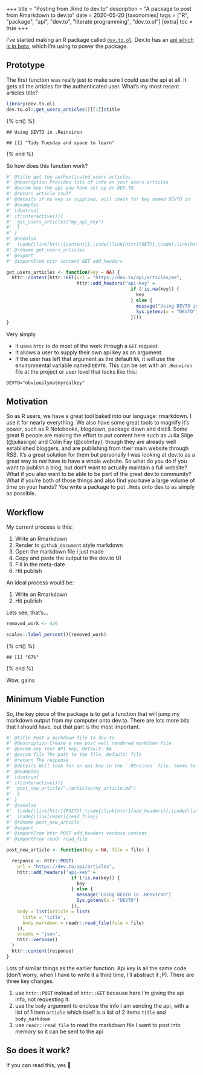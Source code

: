 +++
title = "Posting from .Rmd to dev.to"
description = "A package to post from Rmarkdown to dev.to"
date = 2020-05-20
[taxonomies]
tags = ["R", "package", "api", "dev.to", "literate programming", "dev.to.ol"]
[extra]
toc = true
+++

I’ve started making an R package called
[`dev.to.ol`](https://github.com/DaveParr/dev.to.ol). Dev.to has an [api
which is in beta](https://docs.dev.to/api/), which I’m using to power
the package.

## Prototype

The first function was really just to make sure I could use the api at
all. It gets all the articles for the authenticated user. What’s my most
recent articles title?

``` r
library(dev.to.ol)
dev.to.ol::get_users_articles()[[1]]$title
```
{% crt() %}
```
## Using DEVTO in .Reinviron

## [1] "Tidy Tuesday and space to learn"
```
{% end %}

So how does this function work?

``` r
#' @title get the authenticated users articles
#' @description Provides lots of info on your users articles
#' @param key the api you have set up on DEV.TO
#' @return article stuff
#' @details if no key is supplied, will check for key named DEVTO in `.Renviron`
#' @examples
#' \dontrun{
#' if(interactive()){
#'  get_users_articles("my_api_key")
#'  }
#' }
#' @seealso
#'  \code{\link[httr]{content}},\code{\link[httr]{GET}},\code{\link[httr]{add_headers}}
#' @rdname get_users_articles
#' @export
#' @importFrom httr content GET add_headers

get_users_articles <- function(key = NA) {
  httr::content(httr::GET(url = "https://dev.to/api/articles/me",
                          httr::add_headers("api-key" =
                                              if (!is.na(key)) {
                                                key
                                              } else {
                                                message("Using DEVTO in .Renviron")
                                                Sys.getenv(x = "DEVTO")
                                              })))
}
```

Very simply


  - It uses `httr` to do most of the work through a `GET` request.
  - It allows a user to supply their own api key as an argument.
  - If the user has left that argument as the default `NA`, it will use
    the environmental variable named `DEVTO`. This can be set with an
    `.Renviron` file at the project or user level that looks like this:

<!-- end list -->

    DEVTO="obviouslynotmyrealkey"

## Motivation

So as R users, we have a great tool baked into our language: rmarkdown.
I use it for nearly everything. We also have some great tools to magnify
it’s power, such as R Notebooks, blogdown, package down and distill.
Some great R people are making the effort to put content here such as
Julia Silge (@juliasilge) and Colin Fay (@colinfay), though they are
already well established bloggers, and are publishing from their main
website through RSS. It’s a great solution for them but personally I was
looking at dev.to as a great way to *not* have to have a whole website.
So what do you do if you want to publish a blog, but don’t want to
actually maintain a full website? What if you also want to be able to be
part of the great dev.to community? What if you’re both of those things
and also find you have a large volume of time on your hands? You write a
package to put `.Rmd`s onto dev.to as simply as possible.

## Workflow

My current process is this:

1.  Write an Rmarkdown
2.  Render to `github_document` style markdown
3.  Open the markdown file I just made
4.  Copy and paste the output to the dev.to UI
5.  Fill in the meta-date
6.  Hit publish

An ideal process would be:

1.  Write an Rmarkdown
2.  Hit publish

Lets see, that’s…

``` r
removed_work <- 4/6

scales::label_percent()(removed_work)
```

{% crt() %}
```
## [1] "67%"
```
{% end %}

Wow, gains


## Minimum Viable Function

So, the key piece of the package is to get a function that will jump my
markdown output from my computer onto dev.to. There are lots more bits
that I should have, but that part is the most important.

``` r
#' @title Post a markdown file to dev.to
#' @description Create a new post well rendered markdown file
#' @param key Your API key, Default: NA
#' @param file The path to the file, Default: file
#' @return The response
#' @details Will look for an api key in the `.REnviron` file. Seems to check if the body is identical to a previous article and error if so with `"Body markdown has already been taken"`.
#' @examples
#' \dontrun{
#' if(interactive()){
#'  post_new_article("./articles/my_article.md")
#'  }
#' }
#' @seealso
#'  \code{\link[httr]{POST}},\code{\link[httr]{add_headers}},\code{\link[httr]{verbose}},\code{\link[httr]{content}}
#'  \code{\link[readr]{read_file}}
#' @rdname post_new_article
#' @export
#' @importFrom httr POST add_headers verbose content
#' @importFrom readr read_file

post_new_article <- function(key = NA, file = file) {

  response <- httr::POST(
    url = "https://dev.to/api/articles",
    httr::add_headers("api-key" =
                        if (!is.na(key)) {
                          key
                        } else {
                          message("Using DEVTO in .Renviron")
                          Sys.getenv(x = "DEVTO")
                        }),
    body = list(article = list(
      title = 'title',
      body_markdown = readr::read_file(file = file)
    )),
    encode = 'json',
    httr::verbose()
  )
  httr::content(response)
}
```

Lots of similar things as the earlier function. Api key is all the same
code (don’t worry, when I have to write it a third time, I’ll abstract
it ;P). There are three key changes.

1.  use `httr::POST` instead of `httr::GET` because here I’m giving the
    api info, not requesting it.
2.  use the `body` argument to enclose the info I am sending the api,
    with a list of 1 item `article` which itself is a list of 2 items
    `title` and `body_markdown`
3.  use `readr::read_file` to read the markdown file I want to post into
    memory so it can be sent to the api

## So does it work?

If you can read this, yes 🦾
